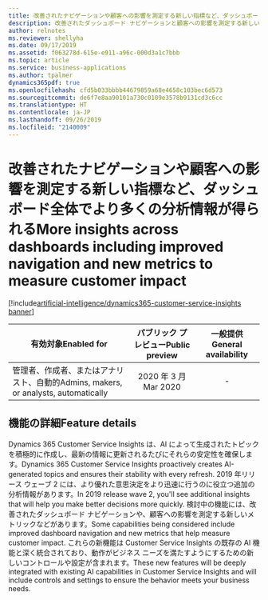 ```yaml
---
title: 改善されたナビゲーションや顧客への影響を測定する新しい指標など、ダッシュボード全体でより多くの分析情報が得られる
description: 改善されたダッシュボード ナビゲーションと顧客への影響を測定する新しいメトリックにより、より多くの分析情報が得られます
author: relnotes
ms.reviewer: shellyha
ms.date: 09/17/2019
ms.assetid: f063278d-615e-e911-a96c-000d3a1c7bbb
ms.topic: article
ms.service: business-applications
ms.author: tpalmer
dynamics365pdf: true
ms.openlocfilehash: cfd5b033bbbb44679859a68e4658c103bec6d573
ms.sourcegitcommit: de6f7e8aa90101a730c0109e3578b9131cd3c6cc
ms.translationtype: HT
ms.contentlocale: ja-JP
ms.lasthandoff: 09/26/2019
ms.locfileid: "2140009"
---
```

# <a name="more-insights-across-dashboards-including-improved-navigation-and-new-metrics-to-measure-customer-impact"></a><span data-ttu-id="5d2a6-103">改善されたナビゲーションや顧客への影響を測定する新しい指標など、ダッシュボード全体でより多くの分析情報が得られる</span><span class="sxs-lookup"><span data-stu-id="5d2a6-103">More insights across dashboards including improved navigation and new metrics to measure customer impact</span></span>
[!include[artificial-intelligence/dynamics365-customer-service-insights banner](../includes/artificial-intelligence/dynamics365-customer-service-insights.md)]

| <span data-ttu-id="5d2a6-104">有効対象</span><span class="sxs-lookup"><span data-stu-id="5d2a6-104">Enabled for</span></span>    |  <span data-ttu-id="5d2a6-105">パブリック プレビュー</span><span class="sxs-lookup"><span data-stu-id="5d2a6-105">Public preview</span></span> | <span data-ttu-id="5d2a6-106">一般提供</span><span class="sxs-lookup"><span data-stu-id="5d2a6-106">General availability</span></span> | 
| ---------- | :----------: |:----------: |
|<span data-ttu-id="5d2a6-107">管理者、作成者、またはアナリスト、自動的</span><span class="sxs-lookup"><span data-stu-id="5d2a6-107">Admins, makers, or analysts, automatically</span></span>|<span data-ttu-id="5d2a6-108">2020 年 3 月</span><span class="sxs-lookup"><span data-stu-id="5d2a6-108">Mar 2020</span></span>| -|






## <a name="feature-details"></a><span data-ttu-id="5d2a6-109">機能の詳細</span><span class="sxs-lookup"><span data-stu-id="5d2a6-109">Feature details</span></span>
<!--feature detail start -->
<span data-ttu-id="5d2a6-110">Dynamics 365 Customer Service Insights は、AI によって生成されたトピックを積極的に作成し、最新の情報に更新されるたびにそれらの安定性を確保します。</span><span class="sxs-lookup"><span data-stu-id="5d2a6-110">Dynamics 365 Customer Service Insights proactively creates AI-generated topics and ensures their stability with every refresh.</span></span> <span data-ttu-id="5d2a6-111">2019 年リリース ウェーブ 2 には、より優れた意思決定をより迅速に行うのに役立つ追加の分析情報があります。</span><span class="sxs-lookup"><span data-stu-id="5d2a6-111">In 2019 release wave 2, you'll see additional insights that will help you make better decisions more quickly.</span></span> <span data-ttu-id="5d2a6-112">検討中の機能には、改善されたダッシュボード ナビゲーションや、顧客への影響を測定する新しいメトリックなどがあります。</span><span class="sxs-lookup"><span data-stu-id="5d2a6-112">Some capabilities being considered include improved dashboard navigation and new metrics that help measure customer impact.</span></span> <span data-ttu-id="5d2a6-113">これらの新機能は Customer Service Insights の既存の AI 機能と深く統合されており、動作がビジネス ニーズを満たすようにするための新しいコントロールや設定が含まれます。</span><span class="sxs-lookup"><span data-stu-id="5d2a6-113">These new features will be deeply integrated with existing AI capabilities in Customer Service Insights and will include controls and settings to ensure the behavior meets your business needs.</span></span>
<!--feature detail end -->


